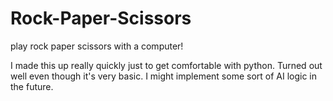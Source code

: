# Rock-Paper-Scissors
play rock paper scissors with a computer!

I made this up really quickly just to get comfortable with python. Turned out well even though it's very basic. I might implement some sort of AI logic in the future.
